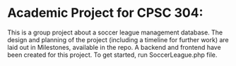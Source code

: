 # Academic Project for CPSC 304:

This is a group project about a soccer league management database.
The design and planning of the project (including a timeline for further work) are laid out in Milestones, available in the repo.
A backend and frontend have been created for this project. To get started, run SoccerLeague.php file.
